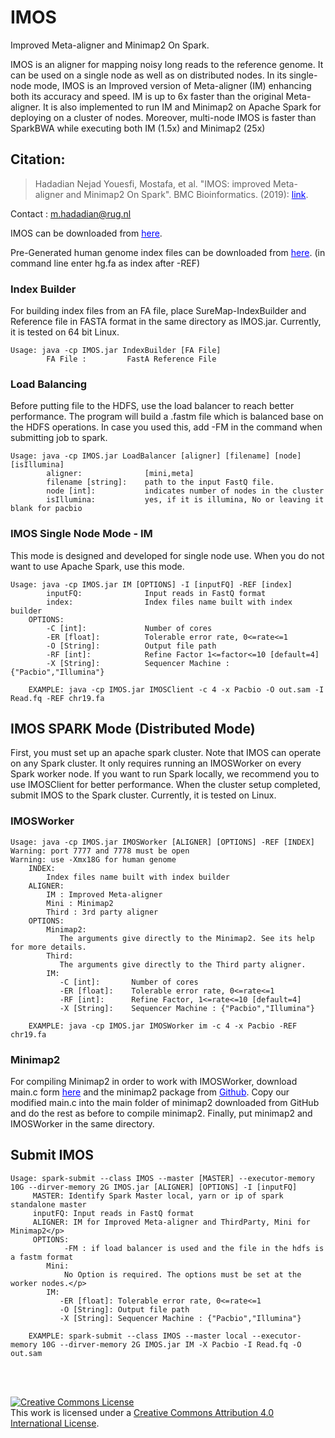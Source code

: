 # IMOS
Improved Meta-aligner and Minimap2 On Spark.

IMOS is an aligner for mapping noisy long reads to the reference genome. It can be used on a single node as well as on distributed nodes. In its single-node mode, IMOS is an Improved version of Meta-aligner (IM) enhancing both its accuracy and speed. IM is up to 6x faster than the original Meta-aligner. It is also implemented to run IM and Minimap2 on Apache Spark for deploying on a cluster of nodes. Moreover, multi-node IMOS is faster than SparkBWA while executing both IM (1.5x) and Minimap2 (25x)

## Citation:
> Hadadian Nejad Youesfi, Mostafa, et al. "IMOS: improved Meta-aligner and Minimap2 On Spark". BMC Bioinformatics. (2019): <span style="color: #0000ff;"><a style="color: #0000ff;" href="https://doi.org/10.1186/s12859-018-2592-5" target="_blank">link</a></span>.

Contact : [m.hadadian@rug.nl](mailto:m.hadadian@rug.nl)

IMOS can be downloaded from <span style="color: #0000ff;"><a style="color: #0000ff;" href="http://ce.sharif.edu/~hadadian/IMOS.html" target="_blank">here</a></span>.

Pre-Generated human genome index files can be downloaded from <span style="color: #0000ff;"><a style="color: #0000ff;" href="http://ce.sharif.edu/~hadadian/hgindex.html" target="_blank">here</a></span>. (in command line enter hg.fa as index after -REF)

### Index Builder
For building index files from an FA file, place SureMap-IndexBuilder and Reference file in FASTA format in the same directory as IMOS.jar. Currently, it is tested on 64 bit Linux.
```
Usage: java -cp IMOS.jar IndexBuilder [FA File]
        FA File :         FastA Reference File
```
### Load Balancing
Before putting file to the HDFS, use the load balancer to reach better performance. The program will build a .fastm file which is balanced base on the HDFS operations. In case you used this, add -FM in the command when submitting job to spark.
```
Usage: java -cp IMOS.jar LoadBalancer [aligner] [filename] [node] [isIllumina]
        aligner:              [mini,meta]
        filename [string]:    path to the input FastQ file.
        node [int]:           indicates number of nodes in the cluster
        isIllumina:           yes, if it is illumina, No or leaving it blank for pacbio
```

### IMOS Single Node Mode - IM
This mode is designed and developed for single node use. When you do not want to use Apache Spark, use this mode.
```
Usage: java -cp IMOS.jar IM [OPTIONS] -I [inputFQ] -REF [index]
        inputFQ:              Input reads in FastQ format
        index:                Index files name built with index builder
    OPTIONS:
        -C [int]:             Number of cores
        -ER [float]:          Tolerable error rate, 0<=rate<=1
        -O [String]:          Output file path
        -RF [int]:            Refine Factor 1<=factor<=10 [default=4]
        -X [String]:          Sequencer Machine : {"Pacbio","Illumina"}
        
    EXAMPLE: java -cp IMOS.jar IMOSClient -c 4 -x Pacbio -O out.sam -I Read.fq -REF chr19.fa
```
## IMOS SPARK Mode (Distributed Mode)
First, you must set up an apache spark cluster. Note that IMOS can operate on any Spark cluster. It only requires running an IMOSWorker on every Spark worker node.
If you want to run Spark locally, we recommend you to use IMOSClient for better performance.
When the cluster setup completed, submit IMOS to the Spark cluster.
Currently, it is tested on Linux.

### IMOSWorker
```
Usage: java -cp IMOS.jar IMOSWorker [ALIGNER] [OPTIONS] -REF [INDEX]
Warning: port 7777 and 7778 must be open
Warning: use -Xmx18G for human genome
    INDEX:
        Index files name built with index builder
    ALIGNER:
        IM : Improved Meta-aligner
        Mini : Minimap2
        Third : 3rd party aligner
    OPTIONS:
        Minimap2:
           The arguments give directly to the Minimap2. See its help for more details.
        Third:
           The arguments give directly to the Third party aligner.
        IM:
           -C [int]:       Number of cores
           -ER [float]:    Tolerable error rate, 0<=rate<=1
           -RF [int]:      Refine Factor, 1<=rate<=10 [default=4]
           -X [String]:    Sequencer Machine : {"Pacbio","Illumina"}
    
    EXAMPLE: java -cp IMOS.jar IMOSWorker im -c 4 -x Pacbio -REF chr19.fa
```
### Minimap2
For compiling Minimap2 in order to work with IMOSWorker, download main.c form <span style="color: #0000ff;"><a style="color: #0000ff;" href="http://ce.sharif.edu/~hadadian/IMOS.html" target="_blank">here</a></span> and the minimap2 package from <span style="color: #0000ff;"><a style="color: #0000ff;" href="https://github.com/lh3/minimap2" target="_blank">Github</a></span>. Copy our modified main.c into the main folder of minimap2 downloaded from GitHub and do the rest as before to compile minimap2. Finally, put minimap2 and IMOSWorker in the same directory.

## Submit IMOS
```
Usage: spark-submit --class IMOS --master [MASTER] --executor-memory 10G --dirver-memory 2G IMOS.jar [ALIGNER] [OPTIONS] -I [inputFQ]
     MASTER: Identify Spark Master local, yarn or ip of spark standalone master
     inputFQ: Input reads in FastQ format
     ALIGNER: IM for Improved Meta-aligner and ThirdParty, Mini for Minimap2</p>
     OPTIONS:
            -FM : if load balancer is used and the file in the hdfs is a fastm format
        Mini:
            No Option is required. The options must be set at the worker nodes.</p>
        IM:
           -ER [float]: Tolerable error rate, 0<=rate<=1
           -O [String]: Output file path
           -X [String]: Sequencer Machine : {"Pacbio","Illumina"}
    
    EXAMPLE: spark-submit --class IMOS --master local --executor-memory 10G --dirver-memory 2G IMOS.jar IM -X Pacbio -I Read.fq -O out.sam
```
<br/>
<br/>

<a rel="license" href="http://creativecommons.org/licenses/by/4.0/"><img alt="Creative Commons License" style="border-width:0" src="https://i.creativecommons.org/l/by/4.0/88x31.png" /></a><br />This work is licensed under a <a rel="license" href="http://creativecommons.org/licenses/by/4.0/">Creative Commons Attribution 4.0 International License</a>.
